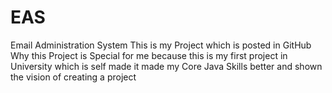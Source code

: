 # EAS
Email Administration System This is my Project which is posted in GitHub 
Why this Project is Special for me because this is my first project in University which is self made
it made my Core Java Skills better and shown the vision of creating a project
